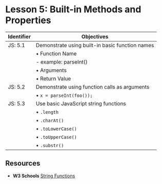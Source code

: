 # Lesson 5: Built-in Methods and Properties

Identifier   | Objectives
-------------|------------
JS: 5.1      | Demonstrate using built-in basic function names
             | &bull; Function Name
             | -        example: parseInt()
             | &bull; Arguments
             | &bull; Return Value
JS: 5.2      | Demonstrate using function calls as arguments
             | &bull; `x = parseInt(foo());`
JS: 5.3      | Use basic JavaScript string functions
             | &bull; `.length`
             | &bull; `.charAt()`
             | &bull; `.toLowerCase()`
             | &bull; `.toUpperCase()`
             | &bull; `.substr()`

## Resources

- __W3 Schools__ [String Functions](http://www.w3schools.com/jsref/jsref_obj_string.asp)
